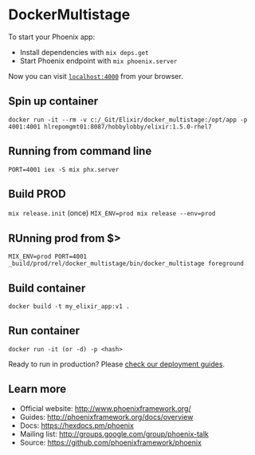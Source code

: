 # DockerMultistage

To start your Phoenix app:

  * Install dependencies with `mix deps.get`
  * Start Phoenix endpoint with `mix phoenix.server`

Now you can visit [`localhost:4000`](http://localhost:4000) from your browser.

## Spin up container
`docker run -it --rm -v c:/_Git/Elixir/docker_multistage:/opt/app -p 4001:4001 hlrepomgmt01:8087/hobbylobby/elixir:1.5.0-rhel7`

## Running from command line
`PORT=4001 iex -S mix phx.server`

## Build PROD
`mix release.init` (once)
`MIX_ENV=prod mix release --env=prod`

## RUnning prod from $>
`MIX_ENV=prod PORT=4001 _build/prod/rel/docker_multistage/bin/docker_multistage foreground`

## Build container
`docker build -t my_elixir_app:v1 .`

## Run container
`docker run -it (or -d) -p <hash> `


Ready to run in production? Please [check our deployment guides](http://www.phoenixframework.org/docs/deployment).

## Learn more

  * Official website: http://www.phoenixframework.org/
  * Guides: http://phoenixframework.org/docs/overview
  * Docs: https://hexdocs.pm/phoenix
  * Mailing list: http://groups.google.com/group/phoenix-talk
  * Source: https://github.com/phoenixframework/phoenix
